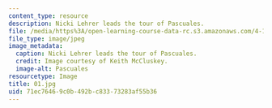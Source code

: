```yaml
---
content_type: resource
description: Nicki Lehrer leads the tour of Pascuales.
file: /media/https%3A/open-learning-course-data-rc.s3.amazonaws.com/4-170-ecuador-workshop-fall-2006/71ec76469c0b492bc83373283af55b36_01.jpg
file_type: image/jpeg
image_metadata:
  caption: Nicki Lehrer leads the tour of Pascuales.
  credit: Image courtesy of Keith McCluskey.
  image-alt: Pascuales
resourcetype: Image
title: 01.jpg
uid: 71ec7646-9c0b-492b-c833-73283af55b36
---
```

